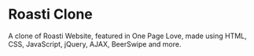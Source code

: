 # Roasti Clone

A clone of Roasti Website, featured in One Page Love, made using HTML, CSS, JavaScript, jQuery, AJAX, BeerSwipe and more.
